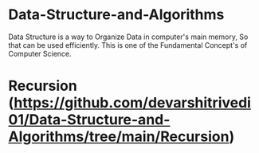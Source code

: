 # Data-Structure-and-Algorithms
Data Structure is a way to Organize Data in computer's main memory, So that can be used efficiently. This is one of the Fundamental Concept's of Computer Science.
# Recursion (https://github.com/devarshitrivedi01/Data-Structure-and-Algorithms/tree/main/Recursion)
